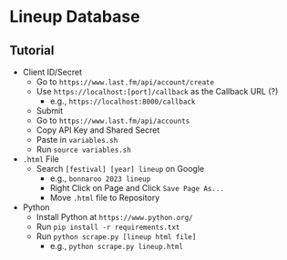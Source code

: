 # Lineup Database
## Tutorial
- Client ID/Secret
  - Go to `https://www.last.fm/api/account/create`
  - Use `https://localhost:[port]/callback` as the Callback URL (?)
    - e.g., `https://localhost:8000/callback`
  - Submit
  - Go to `https://www.last.fm/api/accounts`
  - Copy API Key and Shared Secret
  - Paste in `variables.sh`
  - Run `source variables.sh`
- `.html` File
  - Search `[festival] [year] lineup` on Google
    - e.g., `bonnaroo 2023 lineup`
    - Right Click on Page and Click `Save Page As...`
    - Move `.html` file to Repository
- Python
  - Install Python at `https://www.python.org/`
  - Run `pip install -r requirements.txt`
  - Run `python scrape.py [lineup html file]`
    - e.g., `python scrape.py lineup.html`
